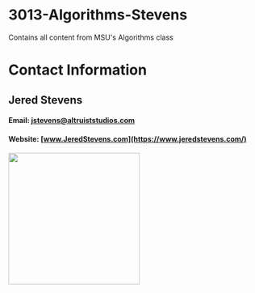 # 3013-Algorithms-Stevens
Contains all content from MSU's Algorithms class

# Contact Information
## Jered Stevens
#### Email: jstevens@altruiststudios.com
#### Website: [www.JeredStevens.com](https://www.jeredstevens.com/)
#### <img style="height:auto;" alt="" width="260" height="260" src="https://avatars.githubusercontent.com/u/48135909?v=4">